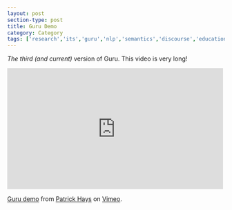 ```yaml
---
layout: post
section-type: post
title: Guru Demo
category: Category
tags: ['research','its','guru','nlp','semantics','discourse','education-research','agents','demo']
---
```

*The third (and current)* version of Guru. This video is very long!

<iframe src="https://player.vimeo.com/video/30751917" width="500" height="281" frameborder="0" webkitallowfullscreen mozallowfullscreen allowfullscreen></iframe>
<p><a href="https://vimeo.com/30751917">Guru demo</a> from <a href="https://vimeo.com/user8957858">Patrick Hays</a> on <a href="https://vimeo.com">Vimeo</a>.</p>

